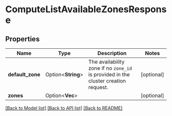 # ComputeListAvailableZonesResponse

## Properties

Name | Type | Description | Notes
------------ | ------------- | ------------- | -------------
**default_zone** | Option<**String**> | The availability zone if no `zone_id` is provided in the cluster creation request. | [optional]
**zones** | Option<**Vec<String>**> |  | [optional]

[[Back to Model list]](../README.md#documentation-for-models) [[Back to API list]](../README.md#documentation-for-api-endpoints) [[Back to README]](../README.md)


